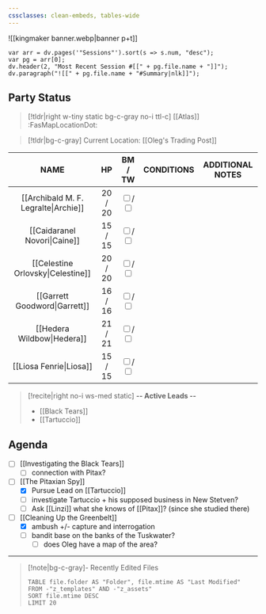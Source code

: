 ```yaml
---
cssclasses: clean-embeds, tables-wide
---
```

![[kingmaker banner.webp|banner p+t]]
```dataviewjs
var arr = dv.pages('"Sessions"').sort(s => s.num, "desc");
var pg = arr[0];
dv.header(2, "Most Recent Session #[[" + pg.file.name + "]]");
dv.paragraph("![[" + pg.file.name + "#Summary|nlk]]");
```

## Party Status
>[!tldr|right w-tiny static bg-c-gray no-i ttl-c] [[Atlas]] :FasMapLocationDot:

>[!tldr|bg-c-gray] Current Location: [[Oleg's Trading Post]]

|                 NAME                 |   HP    |                                            BM / TW                                            | CONDITIONS | ADDITIONAL NOTES |
|:------------------------------------:|:-------:|:---------------------------------------------------------------------------------------------:|:----------:|:----------------:|
| [[Archibald M. F. Legralte\|Archie]] | 20 / 20 | <input type="checkbox" unchecked id="4f0b64">/  <input type="checkbox" unchecked id="26c3c1"> |            |                  |
|     [[Caidaranel Novori\|Caine]]     | 15 / 15 | <input type="checkbox" unchecked id="9b7daf">/  <input type="checkbox" unchecked id="c561bc"> |            |                  |
|  [[Celestine Orlovsky\|Celestine]]   | 20 / 20 | <input type="checkbox" unchecked id="eef7ee">/  <input type="checkbox" unchecked id="86b019"> |            |                  |
|    [[Garrett Goodword\|Garrett]]     | 16 / 16 | <input type="checkbox" unchecked id="39025b">/  <input type="checkbox" unchecked id="7b7d8f"> |            |                  |
|      [[Hedera Wildbow\|Hedera]]      | 21 / 21 | <input type="checkbox" unchecked id="182448">/  <input type="checkbox" unchecked id="977270"> |            |                  |
|       [[Liosa Fenrie\|Liosa]]        | 15 / 15 | <input type="checkbox" unchecked id="6d09af">/  <input type="checkbox" unchecked id="43e756"> |            |                  |

<p></p>

>[!recite|right no-i  ws-med static] **-- Active Leads --**
>- [[Black Tears]]
>- [[Tartuccio]]

## Agenda
- [ ] [[Investigating the Black Tears]]
	- [ ] connection with Pitax?
- [ ] [[The Pitaxian Spy]]
	- [x] Pursue Lead on [[Tartuccio]]
	- [ ] investigate Tartuccio + his supposed business in New Stetven?
	- [ ] Ask [[Linzi]] what she knows of [[Pitax]]? (since she studied there)
- [ ] [[Cleaning Up the Greenbelt]]
	- [x] ambush +/- capture and interrogation
	- [ ] bandit base on the banks of the Tuskwater?
		- [ ] does Oleg have a map of the area?
---
>[!note|bg-c-gray]- Recently Edited Files
><p></p>
>
>```dataview
>TABLE file.folder AS "Folder", file.mtime AS "Last Modified"
>FROM -"z_templates" AND -"z_assets"
>SORT file.mtime DESC
>LIMIT 20
>```

